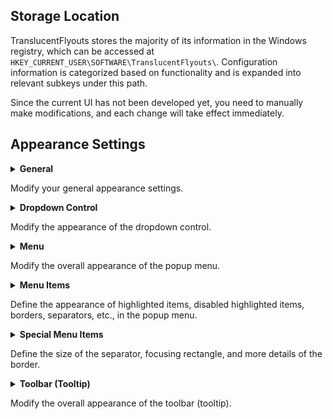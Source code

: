 ## Storage Location
TranslucentFlyouts stores the majority of its information in the Windows registry, which can be accessed at ```HKEY_CURRENT_USER\SOFTWARE\TranslucentFlyouts\```. Configuration information is categorized based on functionality and is expanded into relevant subkeys under this path.

Since the current UI has not been developed yet, you need to manually make modifications, and each change will take effect immediately.

## Appearance Settings
<details><summary><b>General</b></summary>

### 
Path: ```HKEY_CURRENT_USER\SOFTWARE\TranslucentFlyouts```  
> Note: **If there are values with the same name under ```Menu``` or ```DropDown```, the values in the subkeys will be prioritized, and this part will be ignored.**

The following are the accepted values:

```EffectType```
```ini
# DWORD (32-bit) value that controls the type of effect, ranging from 0 to 7
# 0: Disable all effects
# 1: Transparent - no background blur or other effects
# 2: Solid color - opacity will be ignored
# 3: Blur - also known as Aero
# 4: Classic acrylic blur
# 5: Modern acrylic blur - same as Windows 10, available only in Windows 11
# ======= The following values are available only in Windows 11 ========
# 6: Acrylic - overlay color and opacity are ignored, determined automatically by the system
# 7: Mica - overlay color and opacity are ignored, determined automatically by the system, not recommended as it looks ugly
# 8: MicaAlt - overlay color and opacity are ignored, determined automatically by the system, higher opacity compared to Mica, not recommended as it looks ugly
```
```EnableDropShadow```
```ini
# DWORD (32-bit) value that controls whether the drop shadow is enabled, set to 1 to enable, 0 to disable (recommended to enable)
```
```DarkMode_GradientColor```
```ini
# DWORD (32-bit) value that controls the overlay color in dark mode (RGB)
```
```LightMode_GradientColor```
```ini
# DWORD (32-bit) value that controls the overlay color in light mode (RGB)
```
```DarkMode_Opacity```
```ini
# DWORD (32-bit) value that controls the opacity in dark mode (RGB)
```
```LightMode_Opacity```
```ini
# DWORD (32-bit) value that controls the opacity in light mode (RGB)
```
```Disabled```
```ini
# DWORD (32-bit) value that controls whether the feature is disabled
```
</details>

Modify your general appearance settings.
<details><summary><b>Dropdown Control</b></summary>

### 
Path: ```HKEY_CURRENT_USER\SOFTWARE\TranslucentFlyouts\DropDown```  
The following are the accepted values:

Refer to the ```General``` section for details.
</details>

Modify the appearance of the dropdown control.

<details><summary><b>Menu</b></summary>

### 
Path: ```HKEY_CURRENT_USER\SOFTWARE\TranslucentFlyouts\Menu```  
The following are the accepted values:

```NoSystemOutline```
```ini
# DWORD (32-bit) value that controls whether to remove the system-drawn bounding rectangle, set to 1 to remove, 0 to keep
# After setting to 1, you can customize the corner type (Windows 11), change or remove the border color (Windows 11),
# and change the color of the bounding rectangle (Windows 10/11)
```
```EnableImmersiveStyle```
```ini
# DWORD (32-bit) value that controls whether to use a modern menu style, set to 1 to enable, 0 to disable (enabled by default)
# On Windows 10, the appearance will be as consistent as possible with the context menu of the desktop right-click
# On Windows 11, users should not change this value
```
```EnableCustomRendering```
```ini
# DWORD (32-bit) value that controls whether to use custom rendering, set to 1 to enable, 0 to disable (disabled by default)
# By default, TranslucentFlyouts uses theme bitmaps and the Theme API for rendering, but sometimes you may find the default system themes too ugly
# When enabled, TranslucentFlyouts will use Direct2D for rendering, allowing you to not only customize the color and opacity but also achieve significant performance improvements
# On Windows 11, users can change this value to ensure compatibility with StartAllBack
```

For other details, refer to the ```General``` section.
</details>

Modify the overall appearance of the popup menu.

<details><summary><b>Menu Items</b></summary>

### 
Path: ```HKEY_CURRENT_USER\SOFTWARE\TranslucentFlyouts\Menu\*```  
> ```*``` can be ```Hot```, ```DisabledHot```, ```Focusing``` (Windows 11 only), ```Border```, or ```Separator```

The following are the accepted values:

```DarkMode_GradientColor```
```ini
# DWORD (32-bit) value that controls the overlay color in dark mode (RGB)
# For the Border subkey, this value represents the border color; for other subkeys, it is only used when EnableCustomRendering is enabled
```
```LightMode_GradientColor```
```ini
# DWORD (32-bit) value that controls the overlay color in light mode (RGB)
# For the Border subkey, this value represents the border color; for other subkeys, it is only used when EnableCustomRendering is enabled
```
```DarkMode_Opacity```
```ini
# DWORD (32-bit) value that controls the opacity in dark mode (RGB)
# In Windows 11, this value is not available for the Border subkey; for other subkeys, it is only used when EnableCustomRendering is enabled
```
```LightMode_Opacity```
```ini
# DWORD (32-bit) value that controls the opacity in light mode (RGB)
# In Windows 11, this value is not available for the Border subkey; for other subkeys, it is only used when EnableCustomRendering is enabled
```
```Disabled```
```ini
# DWORD (32-bit) value that controls whether the custom rendering is disabled for this part
# For example, if you don't want the separator to be handled by custom rendering, you can set this value to 1 under the Separator subkey
# The Border subkey ignores this value
```
```CornerRadius```
```ini
# DWORD (32-bit) value that controls the corner radius, recommended value is 8
# Only used when EnableCustomRendering is enabled
```
```EnableThemeColorization```
```ini
# DWORD (32-bit) value that controls whether to use the current theme color to fill the overlay color and opacity
# Only used when EnableCustomRendering is enabled
```
</details>

Define the appearance of highlighted items, disabled highlighted items, borders, separators, etc., in the popup menu.

<details><summary><b>Special Menu Items</b></summary>

### Separator
Path: ```HKEY_CURRENT_USER\SOFTWARE\TranslucentFlyouts\Menu\Separator```

The following are the accepted values:

```ini
# DWORD (32-bit) value that controls the thickness of the separator line
# The usage and name of this value may change or be removed in the future, so it is recommended not to use it
```

### Border
Path: ```HKEY_CURRENT_USER\SOFTWARE\TranslucentFlyouts\Menu\Border```  
In Windows 11, there are two types of borders due to historical reasons. Usually, you will only see the second type of border, and it cannot have opacity settings. To ensure consistency in settings, TranslucentFlyouts will change the appearance of both types of borders.

The following are the accepted values:

```NoBorderColor```
```ini
# DWORD (32-bit) value that controls whether to disable the border color, set to 1 to disable, 0 for the default option
# When enabled, the color and opacity will be ignored
# Only applicable to Windows 11
```
```CornerType```
```ini
# DWORD (32-bit) value that controls the corner type
# 0: Keep the default, use small corners
# 1: Square corners
# 2: Large corners
# 3: Small corners
# Only applicable to Windows 11
```

### Focusing Item
Path: ```HKEY_CURRENT_USER\SOFTWARE\TranslucentFlyouts\Menu\Focusing```  
Triggered by the ↓↑ keys on the keyboard in Windows 11, not available in Windows 10.

The following are the accepted values:

```FocusingWidth```
```ini
# DWORD (32-bit) value that controls the line width of the focusing rectangle
# The usage and name of this value may change or be removed in the future, so it is recommended not to use it
```

</details>

Define the size of the separator, focusing rectangle, and more details of the border.

<details><summary><b>Toolbar (Tooltip)</b></summary>

### 
Path: ```HKEY_CURRENT_USER\SOFTWARE\TranslucentFlyouts\Tooltip```  
The following are the accepted values:

**Coming soon!**

</details>

Modify the overall appearance of the toolbar (tooltip).